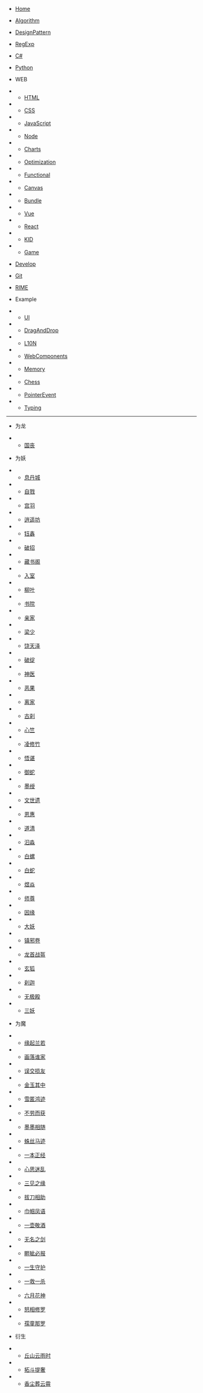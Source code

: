 - [Home](README.md)

- [Algorithm](docs/Algorithm.md)
- [DesignPattern](docs/DesignPattern.md)
- [RegExp](docs/RegExp.md)
- [C#](docs/Csharp.md)
- [Python](docs/Python.md)

- WEB
- - [HTML](docs/web/HTML.md)
- - [CSS](docs/web/CSS.md)
- - [JavaScript](docs/web/Javascript.md)
- - [Node](docs/web/Nodejs.md)
- - [Charts](docs/web/Charts.md)
- - [Optimization](docs/web/Optimization.md)
- - [Functional](docs/web/Functional.md)
- - [Canvas](docs/web/Canvas.md)
- - [Bundle](docs/web/Bundle.md)
- - [Vue](docs/web/Vue.md)
- - [React](docs/web/React.md)
- - [KID](docs/web/Kid.md)
- - [Game](docs/web/Game.md)

- [Develop](docs/Develop.md)
- [Git](docs/Git.md)
- [RIME](docs/RIME.md)

- Example
- - [UI](docs/web/UI.md)
- - [DragAndDrop](https://lokavit.github.io/notes/src/vanillajs/drag-and-drop/drag-and-drop.html)
- - [L10N](https://lokavit.github.io/notes/src/vanillajs/l10n.html)
- - [WebComponents](https://lokavit.github.io/notes/src/web-components/index.html)
- - [Memory](https://lokavit.github.io/notes/src/game/memory/index.html)
- - [Chess](https://lokavit.github.io/notes/src/game/chhess.html)
- - [PointerEvent](https://lokavit.github.io/notes/src/vanillajs/pointer-event.html)
- - [Typing](https://lokavit.github.io/notes/src/game/typing.html)

---

- 为龙
- - [国丧](novel/为龙/01.国丧.md)

- 为妖
- - [息丹城](novel/为妖/01.息丹城.md)
- - [自戮](novel/为妖/02.自戮.md)
- - [宫羽](novel/为妖/03.宫羽.md)
- - [逍遥坊](novel/为妖/04.逍遥坊.md)
- - [钰鑫](novel/为妖/05.钰鑫.md)
- - [破招](novel/为妖/06.破招.md)
- - [藏书阁](novel/为妖/07.藏书阁.md)
- - [入室](novel/为妖/08.入室.md)
- - [柳叶](novel/为妖/09.柳叶.md)
- - [书院](novel/为妖/10.书院.md)
- - [亲家](novel/为妖/11.亲家.md)
- - [梁少](novel/为妖/12.梁少.md)
- - [饶天泽](novel/为妖/13.饶天泽.md)
- - [破绽](novel/为妖/14.破绽.md)
- - [神医](novel/为妖/15.神医.md)
- - [恶果](novel/为妖/16.恶果.md)
- - [离家](novel/为妖/17.离家.md)
- - [古刹](novel/为妖/18.古刹.md)
- - [心竺](novel/为妖/19.心竺.md)
- - [凌修竹](novel/为妖/20.凌修竹.md)
- - [悟谌](novel/为妖/21.悟谌.md)
- - [御蛇](novel/为妖/22.御蛇.md)
- - [墨绶](novel/为妖/23.墨绶.md)
- - [文世遗](novel/为妖/24.文世遗.md)
- - [恩惠](novel/为妖/25.恩惠.md)
- - [道清](novel/为妖/26.道清.md)
- - [汩淼](novel/为妖/27.汩淼.md)
- - [白螺](novel/为妖/28.白螺.md)
- - [白蛇](novel/为妖/29.白蛇.md)
- - [煜焱](novel/为妖/30.煜焱.md)
- - [师尊](novel/为妖/31.师尊.md)
- - [因缘](novel/为妖/32.因缘.md)
- - [大妖](novel/为妖/33.大妖.md)
- - [镇邪卷](novel/为妖/34.镇邪卷.md)
- - [龙首战盔](novel/为妖/35.龙首战盔.md)
- - [玄狐](novel/为妖/36.玄狐.md)
- - [刹迦](novel/为妖/37.刹迦.md)
- - [无极殿](novel/为妖/38.无极殿.md)
- - [三妖](novel/为妖/39.三妖.md)

- 为魔
- - [缘起兰若](novel/为魔/01.缘起兰若.md)
- - [画落谁家](novel/为魔/02.画落谁家.md)
- - [误交损友](novel/为魔/03.误交损友.md)
- - [金玉其中](novel/为魔/04.金玉其中.md)
- - [雪匿鸿迹](novel/为魔/05.雪匿鸿迹.md)
- - [不劳而获](novel/为魔/06.不劳而获.md)
- - [墨墨相随](novel/为魔/07.墨墨相随.md)
- - [蛛丝马迹](novel/为魔/08.蛛丝马迹.md)
- - [一本正经](novel/为魔/09.一本正经.md)
- - [心思迷乱](novel/为魔/10.心思迷乱.md)
- - [三见之缘](novel/为魔/11.三见之缘.md)
- - [拔刀相助](novel/为魔/12.拔刀相助.md)
- - [巾帼凤语](novel/为魔/13.巾帼凤语.md)
- - [一壶敬酒](novel/为魔/14.一壶敬酒.md)
- - [无名之剑](novel/为魔/15.无名之剑.md)
- - [睚眦必报](novel/为魔/16.睚眦必报.md)
- - [一生守护](novel/为魔/17.一生守护.md)
- - [一救一杀](novel/为魔/18.一救一杀.md)
- - [六月花神](novel/为魔/19.六月花神.md)
- - [怒相修罗](novel/为魔/20.怒相修罗.md)
- - [孺童那罗](novel/为魔/21.孺童那罗.md)

- 衍生
- - [丘山云雨时](novel/衍生/丘山云雨时.md)
- - [拓斗提奢](novel/衍生/拓斗提奢.md)
- - [香尘葬云霄](novel/衍生/香尘葬云霄.md)
